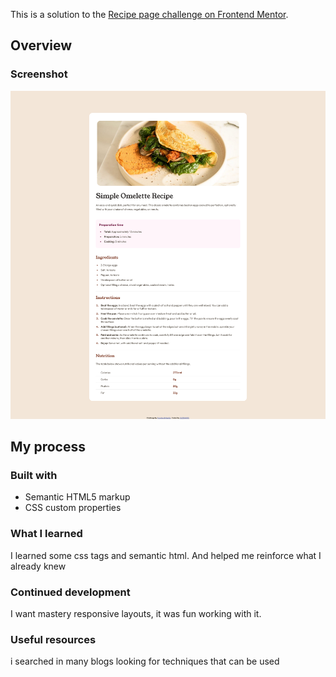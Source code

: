 
This is a solution to the [Recipe page challenge on Frontend Mentor](https://www.frontendmentor.io/challenges/recipe-page-KiTsR8QQKm).

## Overview

### Screenshot

![Alt text](./solution-scsht.png?raw=true "Optional Title")

## My process

### Built with

- Semantic HTML5 markup
- CSS custom properties


### What I learned

I learned some css tags and semantic html. And helped me reinforce what I already knew


### Continued development

I want mastery responsive layouts, it was fun working with it.


### Useful resources

i searched in many blogs looking for techniques that can be used
